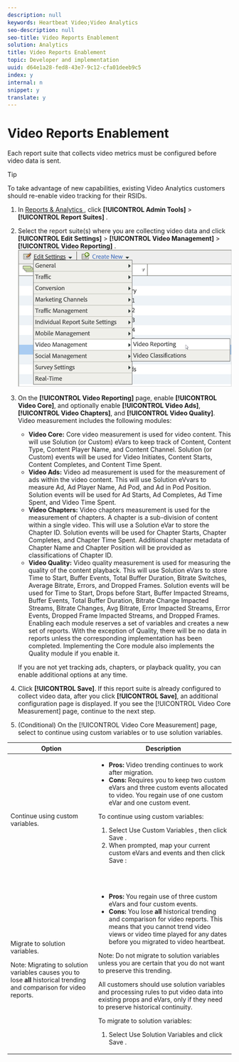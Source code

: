 ```yaml
---
description: null
keywords: Heartbeat Video;Video Analytics
seo-description: null
seo-title: Video Reports Enablement
solution: Analytics
title: Video Reports Enablement
topic: Developer and implementation
uuid: d64e1a28-fed8-43e7-9c12-cfa01deeb9c5
index: y
internal: n
snippet: y
translate: y
---
```


# Video Reports Enablement


<a id="section_48B5830857DF4044BAF8E27DB0AB9D30"></a>

Each report suite that collects video metrics must be configured before video data is sent. 

>[!TIP]
>
>To take advantage of new capabilities, existing Video Analytics customers should re-enable video tracking for their RSIDs.


1. In [ Reports & Analytics ](https://my.omniture.com/login/), click  **[!UICONTROL  Admin Tools]** > **[!UICONTROL  Report Suites]** .
1. Select the report suite(s) where you are collecting video data and click  **[!UICONTROL  Edit Settings]** > **[!UICONTROL  Video Management]** > **[!UICONTROL  Video Reporting]** . <a id="fig_091C05FE4F064B8F81CC3A93C2AC04DF"></a> ![](assets/video_reporting.png)

1. On the **[!UICONTROL  Video Reporting]** page, enable **[!UICONTROL  Video Core]**, and optionally enable **[!UICONTROL  Video Ads]**, **[!UICONTROL  Video Chapters]**, and **[!UICONTROL  Video Quality]**. Video measurement includes the following modules: 

    * **Video Core:** Core video measurement is used for video content. This will use Solution (or Custom) eVars to keep track of Content, Content Type, Content Player Name, and Content Channel. Solution (or Custom) events will be used for Video Initiates, Content Starts, Content Completes, and Content Time Spent.
    * **Video Ads:** Video ad measurement is used for the measurement of ads within the video content. This will use Solution eVvars to measure Ad, Ad Player Name, Ad Pod, and Ad in Pod Position. Solution events will be used for Ad Starts, Ad Completes, Ad Time Spent, and Video Time Spent.
    * **Video Chapters:** Video chapters measurement is used for the measurement of chapters. A chapter is a sub-division of content within a single video. This will use a Solution eVar to store the Chapter ID. Solution events will be used for Chapter Starts, Chapter Completes, and Chapter Time Spent. Additional chapter metadata of Chapter Name and Chapter Position will be provided as classifications of Chapter ID.
    * **Video Quality:** Video quality measurement is used for measuring the quality of the content playback. This will use Solution eVars to store Time to Start, Buffer Events, Total Buffer Duration, Bitrate Switches, Average Bitrate, Errors, and Dropped Frames. Solution events will be used for Time to Start, Drops before Start, Buffer Impacted Streams, Buffer Events, Total Buffer Duration, Bitrate Change Impacted Streams, Bitrate Changes, Avg Bitrate, Error Impacted Streams, Error Events, Dropped Frame Impacted Streams, and Dropped Frames.
   Enabling each module reserves a set of variables and creates a new set of reports. With the exception of Quality, there will be no data in reports unless the corresponding implementation has been completed. Implementing the Core module also implements the Quality module if you enable it. 

   If you are not yet tracking ads, chapters, or playback quality, you can enable additional options at any time. 

1. Click **[!UICONTROL  Save]**. If this report suite is already configured to collect video data, after you click **[!UICONTROL  Save]**, an additional configuration page is displayed. If you see the [!UICONTROL  Video Core Measurement] page, continue to the next step. 

1. (Conditional) On the [!UICONTROL  Video Core Measurement] page, select to continue using custom variables or to use solution variables. 
<table id="table_7F40EA3C30BC40AE9060E6FF0B7B96A1"> 
 <thead> 
  <tr> 
   <th colname="col1" class="entry"> Option </th> 
   <th colname="col2" class="entry"> Description </th> 
  </tr> 
 </thead>
 <tbody> 
  <tr> 
   <td colname="col1"> Continue using custom variables. </td> 
   <td colname="col2"> <p> 
     <ul id="ul_93BB179CF28647A3921A010CADD9BC24"> 
      <li id="li_312933504ED54588B9759ECD6AAE0C07"><b>Pros:</b> Video trending continues to work after migration. </li> 
      <li id="li_86C63BE419DA4E159A3620C2CFAC72A0"><b>Cons:</b> Requires you to keep two custom eVars and three custom events allocated to video. You regain use of one custom eVar and one custom event. </li> 
     </ul></p> <p> To continue using custom variables: 
     <ol id="ol_A1532DCC43F34F6B9D079C1BF9590B64"> 
      <li id="li_803BCBDDE7864D5891E881F6EF040B1B">Select <span class="uicontrol"> Use Custom Variables </span>, then click <span class="uicontrol"> Save </span>. </li> 
      <li id="li_32802086E31649338A2B8B08BEB2D76F">When prompted, map your current custom eVars and events and then click <span class="uicontrol"> Save </span>: </li> 
     </ol></p> <p> 
     <fig id="fig_A7234D33D2524621B0065399772F9DF1">  
     </fig><img placement="break" align="center" href="assets/video-mapping.png" id="image_952F10D91A124288B7732B5A1B8A24E5" width="300px" /></p> </td> 
  </tr> 
  <tr> 
   <td colname="col1"> <p>Migrate to solution variables. </p> <p type="important">Note:  Migrating to solution variables causes you to lose <b>all</b> historical trending and comparison for video reports. </p> </td> 
   <td colname="col2"> <p> 
     <ul id="ul_0973C12221724A5796166D52EBFCAED6"> 
      <li id="li_8788A51AF06748DAB86D15AF4E3975FC"><b>Pros:</b> You regain use of three custom eVars and four custom events. </li> 
      <li id="li_87DC22857D2046A5A3F12B48B35DD799"><b>Cons:</b> You lose <b>all</b> historical trending and comparison for video reports. This means that you cannot trend video views or video time played for any dates before you migrated to video heartbeat. </li> 
     </ul> <p type="restriction">Note:  Do not migrate to solution variables unless you are certain that you do not want to preserve this trending. </p></p> <p>All customers should use solution variables and processing rules to put video data into existing props and eVars, only if they need to preserve historical continuity. </p> <p> To migrate to solution variables: 
     <ol id="ol_00FCF0BA5A644C87ADEA35BE81A985A5"> 
      <li id="li_CEC859EB367845A688D857581490D493">Select <span class="uicontrol"> Use Solution Variables </span> and click <span class="uicontrol"> Save </span>. </li> 
     </ol></p> </td> 
  </tr> 
 </tbody> 
</table>



